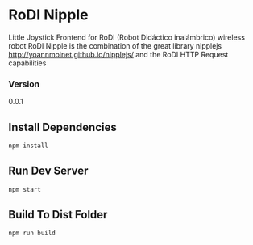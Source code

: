# RoDI Nipple

Little Joystick Frontend for RoDI (Robot Didáctico inalámbrico) wireless robot
RoDI Nipple is the combination of the great library nipplejs http://yoannmoinet.github.io/nipplejs/ and the RoDI HTTP Request capabilities

### Version
0.0.1

## Install Dependencies
```bash
npm install 
```

## Run Dev Server
```bash
npm start
```

## Build To Dist Folder
```bash
npm run build
```